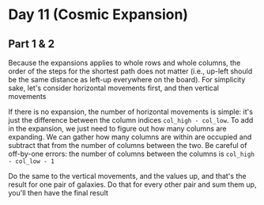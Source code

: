 # Day 11 (Cosmic Expansion)

## Part 1 & 2

Because the expansions applies to whole rows and whole columns, the order of the steps
for the shortest path does not matter (i.e., up-left should be the same distance as
left-up everywhere on the board). For simplicity sake, let's consider horizontal
movements first, and then vertical movements

If there is no expansion, the number of horizontal movements is simple: it's just the
difference between the column indices `col_high - col_low`. To add in the expansion, we
just need to figure out how many columns are expanding. We can gather how many columns
are within are occupied and subtract that from the number of columns between the two. Be
careful of off-by-one errors: the number of columns between the columns is
`col_high - col_low - 1`

Do the same to the vertical movements, and the values up, and that's the result for one
pair of galaxies. Do that for every other pair and sum them up, you'll then have the
final result
